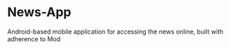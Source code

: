 # News-App
 Android-based mobile application for accessing the news online, built with adherence to Mod

